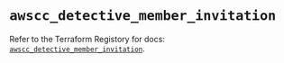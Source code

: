 # `awscc_detective_member_invitation`

Refer to the Terraform Registory for docs: [`awscc_detective_member_invitation`](https://registry.terraform.io/providers/hashicorp/awscc/0.70.0/docs/resources/detective_member_invitation).
